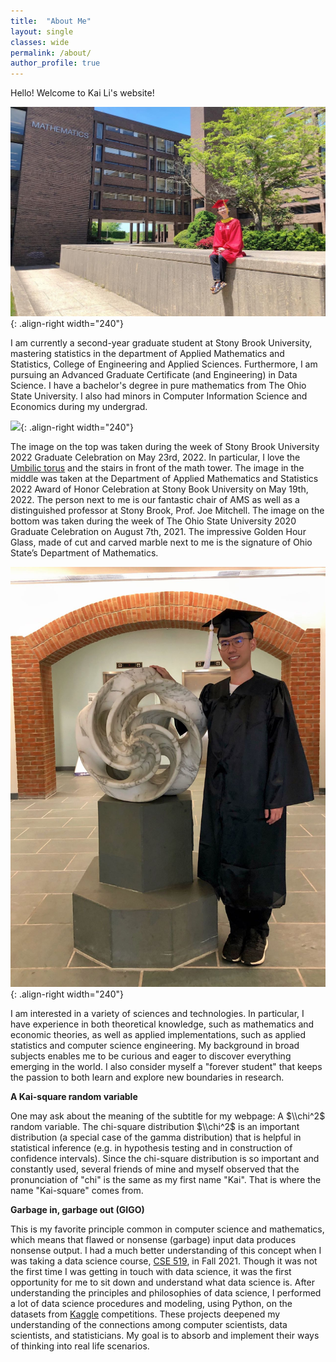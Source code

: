 ```yaml
---
title:  "About Me"
layout: single
classes: wide
permalink: /about/
author_profile: true
---
```


Hello! Welcome to Kai Li's website! 

![](/images/image4.jpg){: .align-right width="240"}

I am currently a second-year graduate student at Stony Brook University, mastering statistics in the department of Applied Mathematics and Statistics, College of Engineering and Applied Sciences. Furthermore, I am pursuing an Advanced Graduate Certificate (and Engineering) in Data Science. I have a bachelor's degree in pure mathematics from The Ohio State University. I also had minors in Computer Information Science and Economics during my undergrad. 

![](/images/image3.jpg){: .align-right width="240"}

The image on the top was taken during the week of Stony Brook University 2022 Graduate Celebration on May 23rd, 2022. In particular, I love the [Umbilic torus](https://en.wikipedia.org/wiki/Umbilic_torus) and the stairs in front of the math tower. The image in the middle was taken at the Department of Applied Mathematics and Statistics 2022 Award of Honor Celebration at Stony Book University on May 19th, 2022. The person next to me is our fantastic chair of AMS as well as a distinguished professor at Stony Brook, Prof. Joe Mitchell. The image on the bottom was taken during the week of The Ohio State University 2020 Graduate Celebration on August 7th, 2021. The impressive Golden Hour Glass, made of cut and carved marble next to me is the signature of Ohio State’s Department of Mathematics.

![](/images/image2.jpg){: .align-right width="240"}

I am interested in a variety of sciences and technologies. In particular, I have experience in both theoretical knowledge, such as mathematics and economic theories, as well as applied implementations, such as applied statistics and computer science engineering. My background in broad subjects enables me to be curious and eager to discover everything emerging in the world. I also consider myself a "forever student" that keeps the passion to both learn and explore new boundaries in research.

**A Kai-square random variable**

One may ask about the meaning of the subtitle for my webpage: A $\\chi^2$ random variable. The chi-square distribution $\\chi^2$ is an important distribution (a special case of the gamma distribution) that is helpful in statistical inference (e.g. in hypothesis testing and in construction of confidence intervals). Since the chi-square distribution is so important and constantly used, several friends of mine and myself observed that the pronunciation of "chi" is the same as my first name "Kai". That is where the name "Kai-square" comes from.

**Garbage in, garbage out (GIGO)**

This is my favorite principle common in computer science and mathematics, which means that flawed or nonsense (garbage) input data produces nonsense output. I had a much better understanding of this concept when I was taking a data science course, [CSE 519](/grad/cse519/), in Fall 2021. Though it was not the first time I was getting in touch with data science, it was the first opportunity for me to sit down and understand what data science is. After understanding the principles and philosophies of data science, I performed a lot of data science procedures and modeling, using Python, on the datasets from [Kaggle](https://www.kaggle.com/) competitions. These projects deepened my understanding of the connections among computer scientists, data scientists, and statisticians. My goal is to absorb and implement their ways of thinking into real life scenarios.
